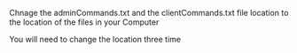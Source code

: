 Chnage the adminCommands.txt and the clientCommands.txt file location to the location of the files in your Computer

You will need to change the location three time 

